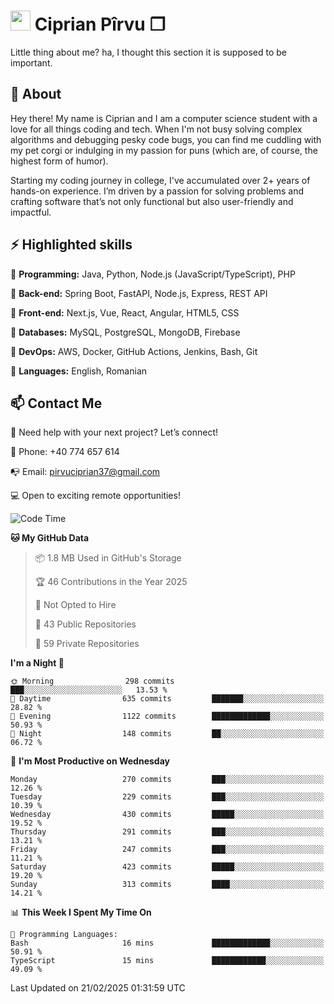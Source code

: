 # <img height="32px" src="https://user-images.githubusercontent.com/74038190/216122041-518ac897-8d92-4c6b-9b3f-ca01dcaf38ee.png"> Ciprian Pîrvu ❐ </h1>

Little thing about me? ha, I thought this section it is supposed to be important.

## 🧐 About

Hey there! My name is Ciprian and I am a computer science student with a love for all things coding and tech. When I'm not busy solving complex algorithms and debugging pesky code bugs, you can find me cuddling with my pet corgi or indulging in my passion for puns (which are, of course, the highest form of humor).

Starting my coding journey in college, I've accumulated over 2+ years of hands-on experience. I’m driven by a passion for solving problems and crafting software that’s not only functional but also user-friendly and impactful.


## ⚡ Highlighted skills

🎯 **Programming:** Java, Python, Node.js (JavaScript/TypeScript), PHP

🎯 **Back-end:** Spring Boot, FastAPI, Node.js, Express, REST API

🎯 **Front-end:** Next.js, Vue, React, Angular, HTML5, CSS

🎯 **Databases:** MySQL, PostgreSQL, MongoDB, Firebase

🎯 **DevOps:** AWS, Docker, GitHub Actions, Jenkins, Bash, Git

🎯 **Languages:** English, Romanian



## 📫 Contact Me

🤝 Need help with your next project? Let’s connect!

📱 Phone: +40 774 657 614

📭 Email: pirvuciprian37@gmail.com


💻 Open to exciting remote opportunities!

<!--START_SECTION:waka-->
![Code Time](http://img.shields.io/badge/Code%20Time-2%2C274%20hrs%2025%20mins-blue)

**🐱 My GitHub Data** 

> 📦 1.8 MB Used in GitHub's Storage 
 > 
> 🏆 46 Contributions in the Year 2025
 > 
> 🚫 Not Opted to Hire
 > 
> 📜 43 Public Repositories 
 > 
> 🔑 59 Private Repositories 
 > 
**I'm a Night 🦉** 

```text
🌞 Morning                298 commits         ███░░░░░░░░░░░░░░░░░░░░░░   13.53 % 
🌆 Daytime                635 commits         ███████░░░░░░░░░░░░░░░░░░   28.82 % 
🌃 Evening                1122 commits        █████████████░░░░░░░░░░░░   50.93 % 
🌙 Night                  148 commits         ██░░░░░░░░░░░░░░░░░░░░░░░   06.72 % 
```
📅 **I'm Most Productive on Wednesday** 

```text
Monday                   270 commits         ███░░░░░░░░░░░░░░░░░░░░░░   12.26 % 
Tuesday                  229 commits         ███░░░░░░░░░░░░░░░░░░░░░░   10.39 % 
Wednesday                430 commits         █████░░░░░░░░░░░░░░░░░░░░   19.52 % 
Thursday                 291 commits         ███░░░░░░░░░░░░░░░░░░░░░░   13.21 % 
Friday                   247 commits         ███░░░░░░░░░░░░░░░░░░░░░░   11.21 % 
Saturday                 423 commits         █████░░░░░░░░░░░░░░░░░░░░   19.20 % 
Sunday                   313 commits         ████░░░░░░░░░░░░░░░░░░░░░   14.21 % 
```


📊 **This Week I Spent My Time On** 

```text
💬 Programming Languages: 
Bash                     16 mins             █████████████░░░░░░░░░░░░   50.91 % 
TypeScript               15 mins             ████████████░░░░░░░░░░░░░   49.09 % 
```


 Last Updated on 21/02/2025 01:31:59 UTC
<!--END_SECTION:waka-->
